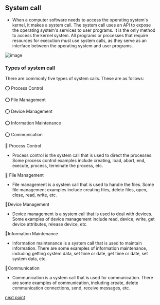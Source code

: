 ## System call
- When a computer software needs to access the operating system's kernel, it makes a system call. The system call uses an API to expose the operating system's services to user programs. It is the only method to access the kernel system. All programs or processes that require resources for execution must use system calls, as they serve as an interface between the operating system and user programs.

![image](https://user-images.githubusercontent.com/93985255/206347282-55d80615-6b51-4dee-9788-a935556d6910.png)




### Types of system call
There are commonly five types of system calls. These are as follows:

⭕ Process Control 

⭕ File Management

⭕ Device Management

⭕ Information Maintenance

⭕ Communication

🛑 Process Control
- Process control is the system call that is used to direct the processes. Some process control examples include creating, load, abort, end, execute, process, terminate the process, etc.

🛑 File Management
- File management is a system call that is used to handle the files. Some file management examples include creating files, delete files, open, close, read, write, etc.

🛑Device Management
- Device management is a system call that is used to deal with devices. Some examples of device management include read, device, write, get device attributes, release device, etc.

🛑Information Maintenance
- Information maintenance is a system call that is used to maintain information. There are some examples of information maintenance, including getting system data, set time or date, get time or date, set system data, etc.

🛑Communication
- Communication is a system call that is used for communication. There are some examples of communication, including create, delete communication connections, send, receive messages, etc.


[next point](https://github.com/prashantjagtap2909/OS/blob/main/Topics/Operating%20System/08%20-%20Process%20scheduling.md)
